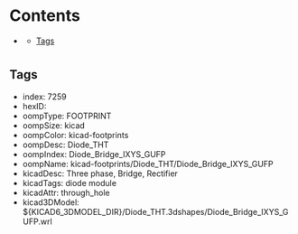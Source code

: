 



Contents
========

* [](#)
	* [Tags](#tags)

# 

## Tags

- index: 7259
- hexID: 
- oompType: FOOTPRINT
- oompSize: kicad
- oompColor: kicad-footprints
- oompDesc: Diode_THT
- oompIndex: Diode_Bridge_IXYS_GUFP
- oompName: kicad-footprints/Diode_THT/Diode_Bridge_IXYS_GUFP
- kicadDesc: Three phase, Bridge, Rectifier
- kicadTags: diode module
- kicadAttr: through_hole
- kicad3DModel: ${KICAD6_3DMODEL_DIR}/Diode_THT.3dshapes/Diode_Bridge_IXYS_GUFP.wrl
